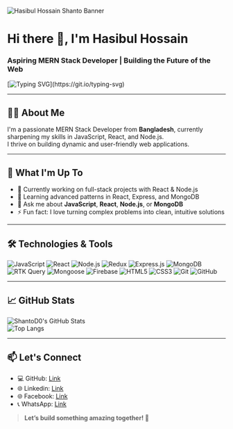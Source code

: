 ![Hasibul Hossain Shanto Banner](https://raw.githubusercontent.com/ShantoD0/ShantoD0/main/banner1.png)


# Hi there 👋, I'm Hasibul Hossain 
### Aspiring MERN Stack Developer | Building the Future of the Web

[![Typing SVG](https://readme-typing-svg.demolab.com?font=Fira+Code&pause=1000&width=435&lines=Building+web+with+purpose.;Code.+Learn.+Build.+Repeat.;Crafting+clean%2C+fast+UIs.;Dream+big%2C+code+smart.;Passion+meets+JavaScript.;Turning+logic+into+beauty.)](https://git.io/typing-svg)

---

## 👨‍💻 About Me  
I'm a passionate MERN Stack Developer from **Bangladesh**, currently sharpening my skills in JavaScript, React, and Node.js.  
I thrive on building dynamic and user-friendly web applications.

---

## 🚀 What I'm Up To
- 🔭 Currently working on full-stack projects with React & Node.js  
- 🌱 Learning advanced patterns in React, Express, and MongoDB  
- 💬 Ask me about **JavaScript**, **React**, **Node.js**, or **MongoDB**  
- ⚡ Fun fact: I love turning complex problems into clean, intuitive solutions  

---

## 🛠️ Technologies & Tools  
![JavaScript](https://img.shields.io/badge/-JavaScript-F7DF1E?style=flat&logo=javascript&logoColor=000) 
![React](https://img.shields.io/badge/-React-61DAFB?style=flat&logo=react&logoColor=000) 
![Node.js](https://img.shields.io/badge/-Node.js-339933?style=flat&logo=node.js&logoColor=fff) 
![Redux](https://img.shields.io/badge/-Redux-764ABC?style=flat&logo=redux&logoColor=fff)
![Express.js](https://img.shields.io/badge/-Express-000000?style=flat&logo=express&logoColor=fff) 
![MongoDB](https://img.shields.io/badge/-MongoDB-47A248?style=flat&logo=mongodb&logoColor=fff) 
![RTK Query](https://img.shields.io/badge/-RTK%20Query-764ABC?style=flat&logo=redux&logoColor=fff)
![Mongoose](https://img.shields.io/badge/-Mongoose-880000?style=flat&logo=mongoose&logoColor=fff)
![Firebase](https://img.shields.io/badge/-Firebase-FFCA28?style=flat&logo=firebase&logoColor=000) 
![HTML5](https://img.shields.io/badge/-HTML5-E34F26?style=flat&logo=html5&logoColor=fff) 
![CSS3](https://img.shields.io/badge/-CSS3-1572B6?style=flat&logo=css3) 
![Git](https://img.shields.io/badge/-Git-F05032?style=flat&logo=git&logoColor=fff) 
![GitHub](https://img.shields.io/badge/-GitHub-181717?style=flat&logo=github)


---

## 📈 GitHub Stats  
![ShantoD0's GitHub Stats](https://github-readme-stats.vercel.app/api?username=ShantoD0&show_icons=true&theme=radical)  
![Top Langs](https://github-readme-stats.vercel.app/api/top-langs/?username=ShantoD0&layout=compact&theme=radical)

---

## 📫 Let's Connect  
- 💻 GitHub: [Link](https://github.com/hasibul-hossain1)  
- 🌐 Linkedin: [Link](https://facebook.com/hasibul-hossain1)  
- 🌐 Facebook: [Link](https://facebook.com/hasibulhossain01)  
- 📞 WhatsApp: [Link](https://wa.me/8801701084479)  

> **Let’s build something amazing together! 🚀**
